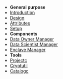 - **General purpose**
- [Introduction](introduction.md)
- [Design](design.md)
- [Attributes](attributes.md)
- [Setup](setup.md)
- **Components**
- [Data Owner Manager](domanager.md)
- [Data Scientist Manager](dsmanager.md)
- [Enclave Manager](enclavem.md)
- **Tools**
- [Projectc](projectc.md)
- [Cryptutil](cryptutil.md)
- [Catalogc](catalogc.md)